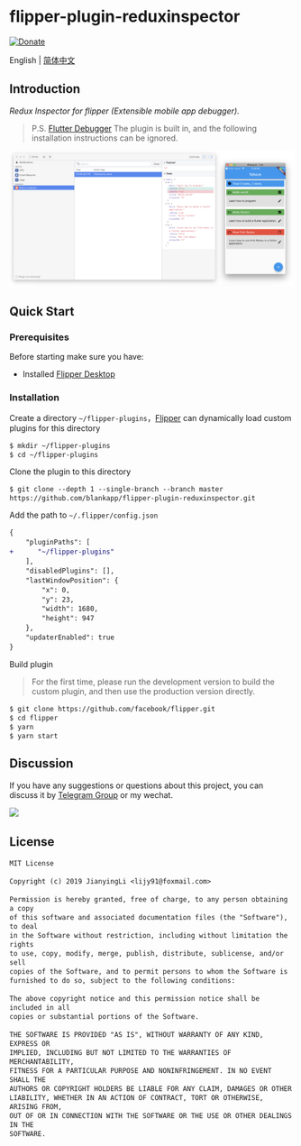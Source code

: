 # flipper-plugin-reduxinspector

[![Donate](https://img.shields.io/badge/Donate-PayPal-green.svg)](https://www.paypal.com/cgi-bin/webscr?cmd=_donations&business=lijy91%40live.com&currency_code=USD&source=url)

English | [简体中文](./README.zh_CN.md)

## Introduction

*Redux Inspector for flipper (Extensible mobile app debugger).*

> P.S. [Flutter Debugger](https://github.com/blankapp/flutter-debugger) The plugin is built in, and the following installation instructions can be ignored.

![reduxinspector](./snapshot.png)

## Quick Start

### Prerequisites

Before starting make sure you have:

- Installed [Flipper Desktop](https://fbflipper.com/docs/getting-started.html)

### Installation

Create a directory `~/flipper-plugins`，[Flipper](https://fbflipper.com) can dynamically load custom plugins for this directory

```
$ mkdir ~/flipper-plugins
$ cd ~/flipper-plugins
```

Clone the plugin to this directory

```
$ git clone --depth 1 --single-branch --branch master https://github.com/blankapp/flipper-plugin-reduxinspector.git
```

Add the path to `~/.flipper/config.json`

```diff
{
    "pluginPaths": [
+      "~/flipper-plugins"
    ],
    "disabledPlugins": [],
    "lastWindowPosition": {
        "x": 0,
        "y": 23,
        "width": 1680,
        "height": 947
    },
    "updaterEnabled": true
}
```

Build plugin

> For the first time, please run the development version to build the custom plugin, and then use the production version directly.

```
$ git clone https://github.com/facebook/flipper.git
$ cd flipper
$ yarn
$ yarn start
```

## Discussion

If you have any suggestions or questions about this project, you can discuss it by [Telegram Group](https://t.me/flutterdebugger) or my wechat.

![](http://blankapp.org/assets/images/wechat_qrcode.png)

## License

```
MIT License

Copyright (c) 2019 JianyingLi <lijy91@foxmail.com>

Permission is hereby granted, free of charge, to any person obtaining a copy
of this software and associated documentation files (the "Software"), to deal
in the Software without restriction, including without limitation the rights
to use, copy, modify, merge, publish, distribute, sublicense, and/or sell
copies of the Software, and to permit persons to whom the Software is
furnished to do so, subject to the following conditions:

The above copyright notice and this permission notice shall be included in all
copies or substantial portions of the Software.

THE SOFTWARE IS PROVIDED "AS IS", WITHOUT WARRANTY OF ANY KIND, EXPRESS OR
IMPLIED, INCLUDING BUT NOT LIMITED TO THE WARRANTIES OF MERCHANTABILITY,
FITNESS FOR A PARTICULAR PURPOSE AND NONINFRINGEMENT. IN NO EVENT SHALL THE
AUTHORS OR COPYRIGHT HOLDERS BE LIABLE FOR ANY CLAIM, DAMAGES OR OTHER
LIABILITY, WHETHER IN AN ACTION OF CONTRACT, TORT OR OTHERWISE, ARISING FROM,
OUT OF OR IN CONNECTION WITH THE SOFTWARE OR THE USE OR OTHER DEALINGS IN THE
SOFTWARE.
```
